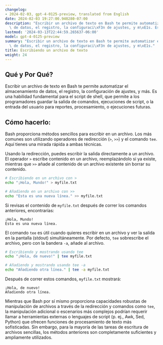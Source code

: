 ```yaml
---
changelog:
- 2024-02-03, gpt-4-0125-preview, translated from English
date: 2024-02-03 19:27:00.940280-07:00
description: "Escribir un archivo de texto en Bash te permite automatizar el almacenamiento\
  \ de datos, el registro, la configuraci\xF3n de ajustes, y m\xE1s. Es una habilidad\u2026"
lastmod: '2024-03-13T22:44:59.265637-06:00'
model: gpt-4-0125-preview
summary: "Escribir un archivo de texto en Bash te permite automatizar el almacenamiento\
  \ de datos, el registro, la configuraci\xF3n de ajustes, y m\xE1s."
title: Escribiendo un archivo de texto
weight: 24
---
```


## Qué y Por Qué?

Escribir un archivo de texto en Bash te permite automatizar el almacenamiento de datos, el registro, la configuración de ajustes, y más. Es una habilidad fundamental para el script de shell, que permite a los programadores guardar la salida de comandos, ejecuciones de script, o la entrada del usuario para reportes, procesamiento, o ejecuciones futuras.

## Cómo hacerlo:

Bash proporciona métodos sencillos para escribir en un archivo. Los más comunes son utilizando operadores de redirección (`>`, `>>`) y el comando `tee`. Aquí tienes una mirada rápida a ambas técnicas.

Usando la redirección, puedes escribir la salida directamente a un archivo. El operador `>` escribe contenido en un archivo, reemplazándolo si ya existe, mientras que `>>` añade al contenido de un archivo existente sin borrar su contenido.

```bash
# Escribiendo en un archivo con >
echo "¡Hola, Mundo!" > myfile.txt

# Añadiendo en un archivo con >>
echo "Esta es una nueva línea." >> myfile.txt
```

Si revisas el contenido de `myfile.txt` después de correr los comandos anteriores, encontrarías:

```
¡Hola, Mundo!
Esta es una nueva línea.
```

El comando `tee` es útil cuando quieres escribir en un archivo y ver la salida en la pantalla (stdout) simultáneamente. Por defecto, `tee` sobrescribe el archivo, pero con la bandera `-a`, añade al archivo.

```bash
# Escribiendo y mostrando usando tee
echo "¡Hola, de nuevo!" | tee myfile.txt

# Añadiendo y mostrando usando tee -a
echo "Añadiendo otra línea." | tee -a myfile.txt
```

Después de correr estos comandos, `myfile.txt` mostrará:

```
¡Hola, de nuevo!
Añadiendo otra línea.
```

Mientras que Bash por sí mismo proporciona capacidades robustas de manipulación de archivos a través de la redirección y comandos como `tee`, la manipulación adicional o escenarios más complejos podrían requerir llamar a herramientas externas o lenguajes de script (p. ej., Awk, Sed, Python) que ofrecen funciones de procesamiento de texto más sofisticadas. Sin embargo, para la mayoría de las tareas de escritura de archivos sencillas, los métodos anteriores son completamente suficientes y ampliamente utilizados.
